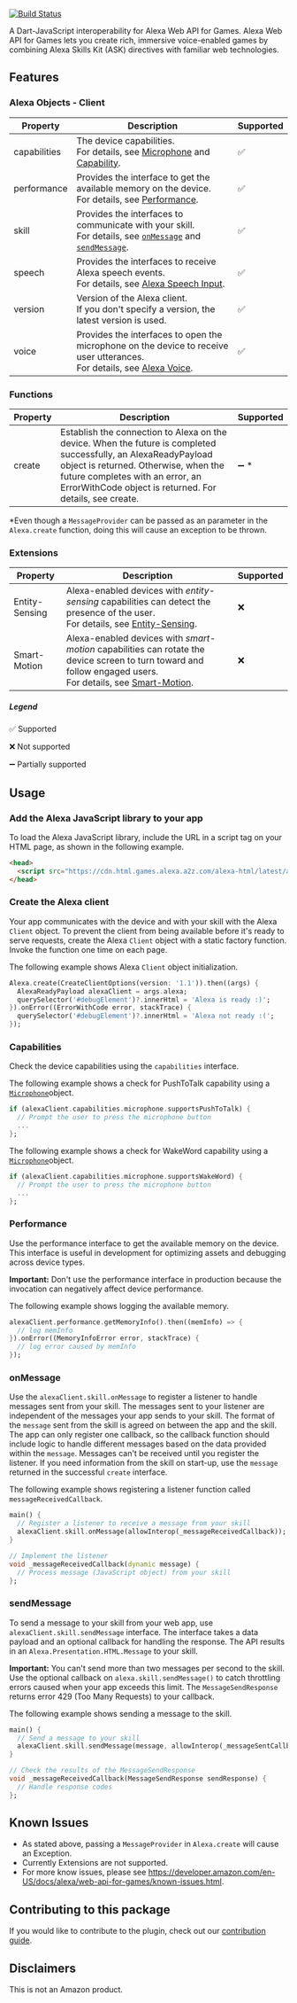 [![Build Status](https://github.com/jacthecreator/alexa_web_api_for_games_dart/actions/workflows/alexa_web_api_for_games.yml/badge.svg)](https://github.com/jacthecreator/alexa_web_api_for_games_dart/actions/workflows/alexa_web_api_for_games.yml)

A Dart-JavaScript interoperability for Alexa Web API for Games. Alexa Web API for Games lets you create rich, immersive voice-enabled games by combining Alexa Skills Kit (ASK) directives with familiar web technologies.

## Features

### Alexa Objects - Client

| Property     | Description                                                                                                                                                                                                                                                                                                                                     | Supported |
| ------------ | ----------------------------------------------------------------------------------------------------------------------------------------------------------------------------------------------------------------------------------------------------------------------------------------------------------------------------------------------- | --------- |
| capabilities | The device capabilities.<br />For details, see [Microphone](https://developer.amazon.com/en-US/docs/alexa/web-api-for-games/alexa-games-build-your-webapp.html#microphone) and [Capability](https://developer.amazon.com/en-US/docs/alexa/web-api-for-games/alexa-games-build-your-webapp.html#capability).                                     | ✅        |
| performance  | Provides the interface to get the available memory on the device. <br />For details, see [Performance](https://developer.amazon.com/en-US/docs/alexa/web-api-for-games/alexa-games-build-your-webapp.html#performance).                                                                                                                         | ✅        |
| skill        | Provides the interfaces to communicate with your skill.<br/>For details, see [`onMessage`](https://developer.amazon.com/en-US/docs/alexa/web-api-for-games/alexa-games-build-your-webapp.html#on-message) and [`sendMessage`](https://developer.amazon.com/en-US/docs/alexa/web-api-for-games/alexa-games-build-your-webapp.html#send-message). | ✅        |
| speech       | Provides the interfaces to receive Alexa speech events.<br/>For details, see [Alexa Speech Input](https://developer.amazon.com/en-US/docs/alexa/web-api-for-games/add-voice-control-and-speech-to-the-web-app.html#alexa-speak).                                                                                                                | ✅        |
| version      | Version of the Alexa client.<br/>If you don't specify a version, the latest version is used.                                                                                                                                                                                                                                                    | ✅        |
| voice        | Provides the interfaces to open the microphone on the device to receive user utterances.<br/>For details, see [Alexa Voice](https://developer.amazon.com/en-US/docs/alexa/web-api-for-games/add-voice-control-and-speech-to-the-web-app.html#prompt-for-voice-javascript).                                                                      | ✅        |

### Functions

| Property | Description                                                                                                                                                                                                                                            | Supported |
| -------- | ------------------------------------------------------------------------------------------------------------------------------------------------------------------------------------------------------------------------------------------------------ | --------- |
| create   | Establish the connection to Alexa on the device. When the future is completed successfully, an AlexaReadyPayload object is returned. Otherwise, when the future completes with an error, an ErrorWithCode object is returned. For details, see create. | ➖ \*     |

\*Even though a `MessageProvider` can be passed as an parameter in the `Alexa.create` function, doing this will cause an exception to be thrown.

### Extensions

| Property       | Description                                                                                                                                                                                                                                                                  | Supported |
| -------------- | ---------------------------------------------------------------------------------------------------------------------------------------------------------------------------------------------------------------------------------------------------------------------------- | --------- |
| Entity-Sensing | Alexa-enabled devices with _entity-sensing_ capabilities can detect the presence of the user.<br />For details, see [Entity-Sensing](https://developer.amazon.com/en-US/docs/alexa/web-api-for-games/alexa-games-extensions-entitysensing.html).                             | ❌        |
| Smart-Motion   | Alexa-enabled devices with _smart-motion_ capabilities can rotate the device screen to turn toward and follow engaged users. <br />For details, see [Smart-Motion](https://developer.amazon.com/en-US/docs/alexa/web-api-for-games/alexa-games-extensions-smartmotion.html). | ❌        |

##### Legend

✅ Supported

❌ Not supported

➖ Partially supported

## Usage

### Add the Alexa JavaScript library to your app

To load the Alexa JavaScript library, include the URL in a script tag on your HTML page, as shown in the following example.

```html
<head>
  <script src="https://cdn.html.games.alexa.a2z.com/alexa-html/latest/alexa-html.js"></script>
</head>
```

### Create the Alexa client

Your app communicates with the device and with your skill with the Alexa `Client` object. To prevent the client from being available before it's ready to serve requests, create the Alexa `Client` object with a static factory function. Invoke the function one time on each page.

The following example shows Alexa `Client` object initialization.

```dart
Alexa.create(CreateClientOptions(version: '1.1')).then((args) {
  AlexaReadyPayload alexaClient = args.alexa;
  querySelector('#debugElement')?.innerHtml = 'Alexa is ready :)';
}).onError((ErrorWithCode error, stackTrace) {
  querySelector('#debugElement')?.innerHtml = 'Alexa not ready :(';
});
```

### Capabilities

Check the device capabilities using the `capabilities` interface.

The following example shows a check for PushToTalk capability using a [`Microphone`](https://developer.amazon.com/en-US/docs/alexa/web-api-for-games/alexa-games-build-your-webapp.html#microphone)object.

```dart
if (alexaClient.capabilities.microphone.supportsPushToTalk) {
  // Prompt the user to press the microphone button
  ...
};
```

The following example shows a check for WakeWord capability using a [`Microphone`](https://developer.amazon.com/en-US/docs/alexa/web-api-for-games/alexa-games-build-your-webapp.html#microphone)object.

```dart
if (alexaClient.capabilities.microphone.supportsWakeWord) {
  // Prompt the user to press the microphone button
  ...
};
```

### Performance

Use the performance interface to get the available memory on the device. This interface is useful in development for optimizing assets and debugging across device types.

**Important:** Don't use the performance interface in production because the invocation can negatively affect device performance.

The following example shows logging the available memory.

```dart
alexaClient.performance.getMemoryInfo().then((memInfo) => {
  // log memInfo
}).onError((MemoryInfoError error, stackTrace) {
  // log error caused by memInfo
});
```

### onMessage

Use the `alexaClient.skill.onMessage` to register a listener to handle messages sent from your skill. The messages sent to your listener are independent of the messages your app sends to your skill. The format of the `message` sent from the skill is agreed on between the app and the skill. The app can only register one callback, so the callback function should include logic to handle different messages based on the data provided within the `message`. Messages can't be received until you register the listener. If you need information from the skill on start-up, use the `message` returned in the successful `create` interface.

The following example shows registering a listener function called `messageReceivedCallback`.

```dart
main() {
  // Register a listener to receive a message from your skill
  alexaClient.skill.onMessage(allowInterop(_messageReceivedCallback));
}

// Implement the listener
void _messageReceivedCallback(dynamic message) {
  // Process message (JavaScript object) from your skill
};
```

### sendMessage

To send a message to your skill from your web app, use `alexaClient.skill.sendMessage` interface. The interface takes a data payload and an optional callback for handling the response. The API results in an `Alexa.Presentation.HTML.Message` to your skill.

**Important:** You can't send more than two messages per second to the skill. Use the optional callback on `alexa.skill.sendMessage()` to catch throttling errors caused when your app exceeds this limit. The `MessageSendResponse` returns error 429 (Too Many Requests) to your callback.

The following example shows sending a message to the skill.

```dart
main() {
  // Send a message to your skill
  alexaClient.skill.sendMessage(message, allowInterop(_messageSentCallback));
}

// Check the results of the MessageSendResponse
void _messageReceivedCallback(MessageSendResponse sendResponse) {
  // Handle response codes
};
```

## Known Issues

- As stated above, passing a `MessageProvider` in `Alexa.create` will cause an Exception.
- Currently Extensions are not supported.
- For more know issues, please see https://developer.amazon.com/en-US/docs/alexa/web-api-for-games/known-issues.html.

## Contributing to this package

If you would like to contribute to the plugin, check out our [contribution guide]().

## Disclaimers

This is not an Amazon product.
